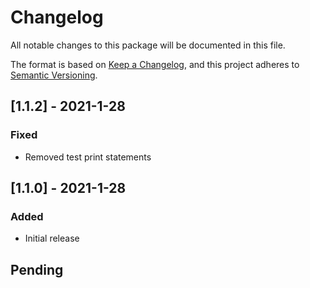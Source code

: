 # Changelog
All notable changes to this package will be documented in this file.

The format is based on [Keep a Changelog](https://keepachangelog.com/en/1.0.0/),
and this project adheres to [Semantic Versioning](https://semver.org/spec/v2.0.0.html).

## [1.1.2] - 2021-1-28
### Fixed
- Removed test print statements

## [1.1.0] - 2021-1-28
### Added
- Initial release

## Pending

